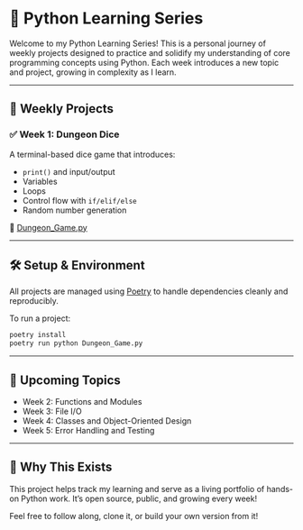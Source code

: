 # 🐍 Python Learning Series

Welcome to my Python Learning Series! This is a personal journey of weekly projects designed to practice and solidify my understanding of core programming concepts using Python. Each week introduces a new topic and project, growing in complexity as I learn.

---

## 📘 Weekly Projects

### ✅ Week 1: Dungeon Dice
A terminal-based dice game that introduces:

- `print()` and input/output
- Variables
- Loops
- Control flow with `if/elif/else`
- Random number generation

📁 [Dungeon_Game.py](./Dungeon_Game.py)

---

## 🛠️ Setup & Environment

All projects are managed using [Poetry](https://python-poetry.org/) to handle dependencies cleanly and reproducibly.

To run a project:

```bash
poetry install
poetry run python Dungeon_Game.py
```

---

## 🔮 Upcoming Topics

- Week 2: Functions and Modules
- Week 3: File I/O
- Week 4: Classes and Object-Oriented Design
- Week 5: Error Handling and Testing

---

## 🌟 Why This Exists

This project helps track my learning and serve as a living portfolio of hands-on Python work. It’s open source, public, and growing every week!

Feel free to follow along, clone it, or build your own version from it!
